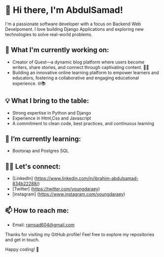 # 👋 Hi there, I'm AbdulSamad!

I'm a passionate software developer with a focus on Backend Web Develpoment. I love building Django Applications and exploring new technologies to solve real-world problems.

## 🚀 What I'm currently working on:

- Creator of Quest—a dynamic blog platform where users become writers, share stories, and connect through captivating content. 🚀✨
- Building an innovative online learning platform to empower learners and educators, fostering a collaborative and engaging educational experience. 🌐📚

## 💡 What I bring to the table:

- Strong expertise in Python and Django
- Experience in Html,Css and Javascript
- A commitment to clean code, best practices, and continuous learning

## 🌱 I’m currently learning:

- Bootsrap and Postgres SQL

## 👯‍♀️ Let's connect:

- [LinkedIn] (https://www.linkedin.com/in/ibrahim-abdulsamad-834b22288/) 
- [Twitter] (https://twitter.com/youngdaraey)
- [instagram] (https://www.instagram.com/youngdaraey)

## 📫 How to reach me:

- Email: ramsad604@gmail.com

Thanks for visiting my GitHub profile! Feel free to explore my repositories and get in touch.

Happy coding! 🚀


